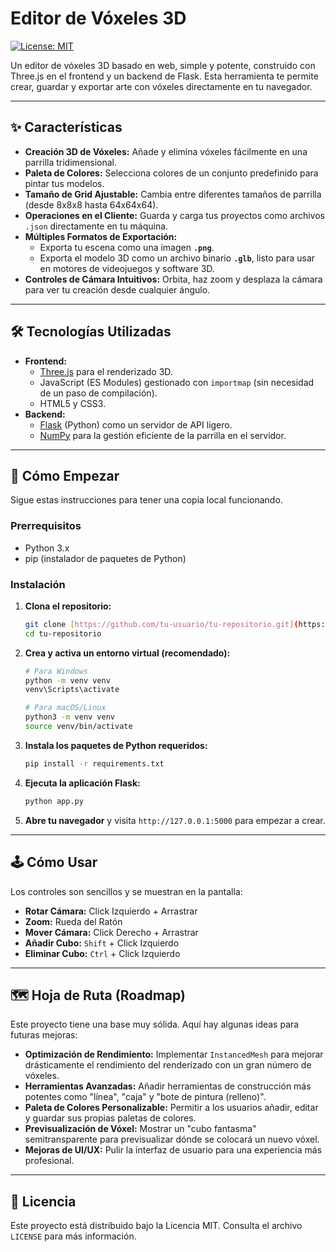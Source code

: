 # Editor de Vóxeles 3D

[![License: MIT](https://img.shields.io/badge/License-MIT-yellow.svg)](https://opensource.org/licenses/MIT)

Un editor de vóxeles 3D basado en web, simple y potente, construido con Three.js en el frontend y un backend de Flask. Esta herramienta te permite crear, guardar y exportar arte con vóxeles directamente en tu navegador.


---

## ✨ Características

-   **Creación 3D de Vóxeles:** Añade y elimina vóxeles fácilmente en una parrilla tridimensional.
-   **Paleta de Colores:** Selecciona colores de un conjunto predefinido para pintar tus modelos.
-   **Tamaño de Grid Ajustable:** Cambia entre diferentes tamaños de parrilla (desde 8x8x8 hasta 64x64x64).
-   **Operaciones en el Cliente:** Guarda y carga tus proyectos como archivos `.json` directamente en tu máquina.
-   **Múltiples Formatos de Exportación:**
    -   Exporta tu escena como una imagen **`.png`**.
    -   Exporta el modelo 3D como un archivo binario **`.glb`**, listo para usar en motores de videojuegos y software 3D.
-   **Controles de Cámara Intuitivos:** Orbita, haz zoom y desplaza la cámara para ver tu creación desde cualquier ángulo.

---

## 🛠️ Tecnologías Utilizadas

-   **Frontend:**
    -   [Three.js](https://threejs.org/) para el renderizado 3D.
    -   JavaScript (ES Modules) gestionado con `importmap` (sin necesidad de un paso de compilación).
    -   HTML5 y CSS3.
-   **Backend:**
    -   [Flask](https://flask.palletsprojects.com/) (Python) como un servidor de API ligero.
    -   [NumPy](https://numpy.org/) para la gestión eficiente de la parrilla en el servidor.

---

## 🚀 Cómo Empezar

Sigue estas instrucciones para tener una copia local funcionando.

### Prerrequisitos

-   Python 3.x
-   pip (instalador de paquetes de Python)

### Instalación

1.  **Clona el repositorio:**
    ```sh
    git clone [https://github.com/tu-usuario/tu-repositorio.git](https://github.com/tu-usuario/tu-repositorio.git)
    cd tu-repositorio
    ```

2.  **Crea y activa un entorno virtual (recomendado):**
    ```sh
    # Para Windows
    python -m venv venv
    venv\Scripts\activate

    # Para macOS/Linux
    python3 -m venv venv
    source venv/bin/activate
    ```

3.  **Instala los paquetes de Python requeridos:**
    ```sh
    pip install -r requirements.txt
    ```

4.  **Ejecuta la aplicación Flask:**
    ```sh
    python app.py
    ```

5.  **Abre tu navegador** y visita `http://127.0.0.1:5000` para empezar a crear.

---

## 🕹️ Cómo Usar

Los controles son sencillos y se muestran en la pantalla:

-   **Rotar Cámara:** Click Izquierdo + Arrastrar
-   **Zoom:** Rueda del Ratón
-   **Mover Cámara:** Click Derecho + Arrastrar
-   **Añadir Cubo:** `Shift` + Click Izquierdo
-   **Eliminar Cubo:** `Ctrl` + Click Izquierdo

---

## 🗺️ Hoja de Ruta (Roadmap)

Este proyecto tiene una base muy sólida. Aquí hay algunas ideas para futuras mejoras:

-   **Optimización de Rendimiento:** Implementar `InstancedMesh` para mejorar drásticamente el rendimiento del renderizado con un gran número de vóxeles.
-   **Herramientas Avanzadas:** Añadir herramientas de construcción más potentes como "línea", "caja" y "bote de pintura (relleno)".
-   **Paleta de Colores Personalizable:** Permitir a los usuarios añadir, editar y guardar sus propias paletas de colores.
-   **Previsualización de Vóxel:** Mostrar un "cubo fantasma" semitransparente para previsualizar dónde se colocará un nuevo vóxel.
-   **Mejoras de UI/UX:** Pulir la interfaz de usuario para una experiencia más profesional.

---

## 📜 Licencia

Este proyecto está distribuido bajo la Licencia MIT. Consulta el archivo `LICENSE` para más información.
